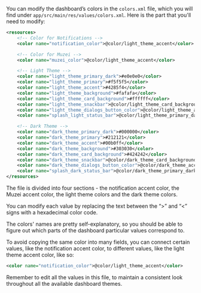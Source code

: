 You can modify the dashboard’s colors in the `colors.xml` file, which you will find under `app/src/main/res/values/colors.xml`. Here is the part that you'll need to modify:

```xml
<resources>
    <!-- Color for Notifications -->
    <color name="notification_color">@color/light_theme_accent</color>

    <!-- Color for Muzei -->
    <color name="muzei_color">@color/light_theme_accent</color>

    <!-- Light Theme -->
    <color name="light_theme_primary_dark">#e0e0e0</color>
    <color name="light_theme_primary">#f5f5f5</color>
    <color name="light_theme_accent">#4285f4</color>
    <color name="light_theme_background">#fafafa</color>
    <color name="light_theme_card_background">#ffffff</color>
    <color name="light_theme_snackbar">@color/light_theme_card_background</color>
    <color name="light_theme_dialogs_button_color">@color/light_theme_accent</color>
    <color name="splash_light_status_bar">@color/light_theme_primary_dark</color>

    <!-- Dark Theme -->
    <color name="dark_theme_primary_dark">#000000</color>
    <color name="dark_theme_primary">#212121</color>
    <color name="dark_theme_accent">#00b0ff</color>
    <color name="dark_theme_background">#303030</color>
    <color name="dark_theme_card_background">#424242</color>
    <color name="dark_theme_snackbar">@color/dark_theme_card_background</color>
    <color name="dark_theme_dialogs_button_color">@color/dark_theme_accent</color>
    <color name="splash_dark_status_bar">@color/dark_theme_primary_dark</color>
</resources>
````

The file is divided into four sections - the notification accent color, the Muzei accent color, the light theme colors and the dark theme colors.

You can modify each value by replacing the text between the “>” and “<” signs with a hexadecimal color code.

The colors' names are pretty self-explanatory, so you should be able to figure out which parts of the dashboard particular values correspond to.

To avoid copying the same color into many fields, you can connect certain values, like the notification accent color, to different values, like the light theme accent color, like so:

```xml
<color name="notification_color">@color/light_theme_accent</color>
````

Remember to edit all the values in this file, to maintain a consistent look throughout all the available dashboard themes.